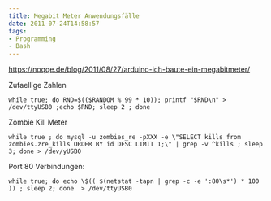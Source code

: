 ```yaml
---
title: Megabit Meter Anwendungsfälle
date: 2011-07-24T14:58:57
tags: 
- Programming
- Bash
---
```


https://noqqe.de/blog/2011/08/27/arduino-ich-baute-ein-megabitmeter/

Zufaellige Zahlen

    while true; do RND=$(($RANDOM % 99 * 10)); printf "$RND\n" > /dev/ttyUSB0 ;echo $RND; sleep 2 ; done

Zombie Kill Meter

    while true ; do mysql -u zombies_re -pXXX -e \"SELECT kills from zombies.zre_kills ORDER BY id DESC LIMIT 1;\" | grep -v ^kills ; sleep 3; done > /dev/yUSB0

Port 80 Verbindungen:

    while true; do echo \$(( $(netstat -tapn | grep -c -e ':80\s*') * 100 )) ; sleep 2; done  > /dev/ttyUSB0